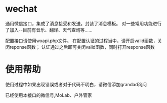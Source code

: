 wechat
======
通用微信接口，集成了消息接受和发送。封装了消息模板。
对一些常用功能进行了加入--目前有音乐、翻译、天气查询等……

配置接口请使用wxapi.php文件。
在配置认证的过程当中，请开启valid函数，关闭reponse函数；
认证通过之后即可关闭valid函数，同时打开response函数

使用帮助
======
使用过程中如果出现错误或者对于代码不明白，请微信添加grandad询问

已经使用本接口的微信号,MoLab、户外管家
